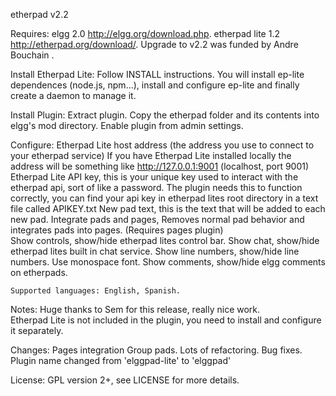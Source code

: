 etherpad v2.2

Requires:
	elgg 2.0 http://elgg.org/download.php.
	etherpad lite 1.2 http://etherpad.org/download/.
	Upgrade to v2.2 was funded by Andre Bouchain .

Install Etherpad Lite:
	Follow INSTALL instructions.
	You will install ep-lite dependences (node.js, npm...), install
	and configure ep-lite and finally create a daemon to manage it.

Install Plugin:
	Extract plugin. 
	Copy the etherpad folder and its contents into elgg's mod directory.
	Enable plugin from admin settings.

Configure:
	Etherpad Lite host address (the address you use to connect to your etherpad service) If you have 
		Etherpad Lite installed locally the address will be something like http://127.0.0.1:9001 
		(localhost, port 9001)
	Etherpad Lite API key, this is your unique key used to interact with the etherpad api, sort of 
		like a password. The plugin needs this to function correctly, you can find your api key in 
		etherpad lites root directory in a text file called APIKEY.txt
	New pad text, this is the text that will be added to each new pad.
	Integrate pads and pages, Removes normal pad behavior and integrates pads into pages. (Requires pages plugin)  
	Show controls, show/hide etherpad lites control bar.
	Show chat, show/hide etherpad lites built in chat service.
	Show line numbers, show/hide line numbers.
	Use monospace font.
	Show comments, show/hide elgg comments on etherpads.
	
	Supported languages: English, Spanish.
	
Notes: 
	Huge thanks to Sem for this release, really nice work.  
	Etherpad Lite is not included in the plugin, you need to install and configure it separately.

Changes:
	Pages integration 
	Group pads.
	Lots of refactoring.
	Bug fixes.
	Plugin name changed from 'elggpad-lite' to 'elggpad' 
	
License:
	GPL version 2+, see LICENSE for more details.







